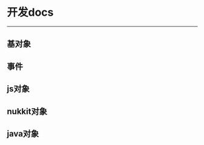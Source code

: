 # 开发docs       
******************       
## 基对象       
###        
       
## 事件       
       
## js对象       
       
## nukkit对象       
       
## java对象       

